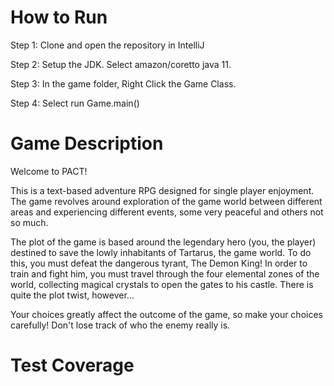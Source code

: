 # How to Run

Step 1: Clone and open the repository in IntelliJ

Step 2: Setup the JDK. Select amazon/coretto java 11.

Step 3: In the game folder, Right Click the Game Class.

Step 4: Select run Game.main()

# Game Description

Welcome to PACT!

This is a text-based adventure RPG designed for single player enjoyment. The game revolves around exploration of the game world between different areas and experiencing different events, some very peaceful and others not so much. 

The plot of the game is based around the legendary hero (you, the player) destined to save the lowly inhabitants of Tartarus, the game world. To do this, you must defeat the dangerous tyrant, The Demon King! In order to train and fight him, you must travel through the four elemental zones of the world, collecting magical crystals to open the gates to his castle. There is quite the plot twist, however... 

Your choices greatly affect the outcome of the game, so make your choices carefully! Don't lose track of who the enemy really is.

# Test Coverage 
